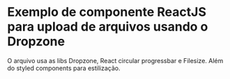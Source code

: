 # Exemplo de componente ReactJS para upload de arquivos usando o Dropzone

O arquivo usa as libs Dropzone, React circular progressbar e Filesize. Além do styled components para estilização.